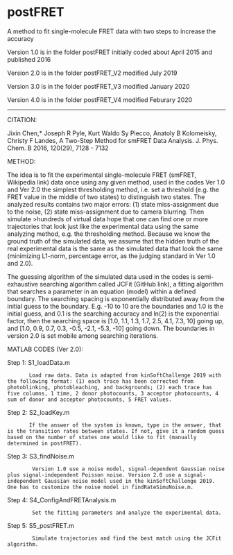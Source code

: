 # postFRET
A method to fit single-molecule FRET data with two steps to increase the accuracy


Version 1.0 is in the folder postFRET 
        initially coded about April 2015 and published 2016       
        
Version 2.0 is in the folder postFRET_V2
        modified July 2019
        
Version 3.0 is in the folder postFRET_V3
        modified January 2020
        
Version 4.0 is in the folder postFRET_V4
        modified Feburary 2020

----------------------
CITATION: 

Jixin Chen,* Joseph R Pyle, Kurt Waldo Sy Piecco, Anatoly B Kolomeisky, Christy F Landes, A Two-Step Method for smFRET Data Analysis. J. Phys. Chem. B 2016, 120(29), 7128 - 7132
 

METHOD:

The idea is to fit the experimental single-molecule FRET (smFRET, Wikipedia link) data once using any given method, used in the codes Ver 1.0 and Ver 2.0 the simplest thresholding method, i.e. set a threshold (e.g. the FRET value in the middle of two states) to distinguish two states. The analyzed results contains two major errors: (1) state miss-assignment due to the noise, (2) state miss-assignment due to camera blurring. Then simulate >hundreds of virtual data hope that one can find one or more trajectories that look just like the experimental data using the same analyzing method, e.g. the thresholding method. Because we know the ground truth of the simulated data, we assume that the hidden truth of the real experimental data is the same as the simulated data that look the same (minimizing L1-norm, percentage error, as the judging standard in Ver 1.0 and 2.0).

The guessing algorithm of the simulated data used in the codes is semi-exhaustive searching algorithm called JCFit (GitHub link), a fitting algorithm that searches a parameter in an equation (model) within a defined boundary. The searching spacing is exponentially distributed away from the initial guess to the boundary. E.g. -10 to 10 are the boundaries and 1.0 is the initial guess, and 0.1 is the searching accuracy and ln(2) is the exponential factor, then the searching space is [1.0, 1.1, 1.3, 1.7, 2.5, 4.1, 7.3, 10] going up, and [1.0, 0.9, 0.7, 0.3, -0.5, -2.1, -5.3, -10] going down. The boundaries in version 2.0 is set mobile among searching iterations.

 

MATLAB CODES (Ver 2.0):

Step 1: S1_loadData.m

           Load raw data. Data is adapted from kinSoftChallenge 2019 with the following format: (1) each trace has been corrected from photoblinking, photobleaching, and backgrounds; (2) each trace has five columns, 1 time, 2 donor photocounts, 3 acceptor photocounts, 4 sum of donor and acceptor photocounts, 5 FRET values.

Step 2: S2_loadKey.m

           If the answer of the system is known, type in the answer, that is the transition rates between states. If not, give it a random guess based on the number of states one would like to fit (manually determined in postFRET).

Step 3: S3_findNoise.m

            Version 1.0 use a noise model, signal-dependent Gaussian noise plus signal-independent Poisson noise. Version 2.0 use a signal-independent Gaussian noise model used in the kinSoftChallenge 2019. One has to customize the noise model in findRateSimuNoise.m.

Step 4: S4_ConfigAndFRETAnalysis.m

            Set the fitting parameters and analyze the experimental data.

Step 5: S5_postFRET.m

            Simulate trajectories and find the best match using the JCFit algorithm.

